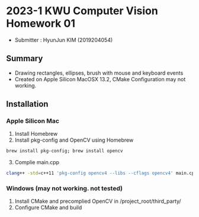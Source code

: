 # 2023-1 KWU Computer Vision Homework 01

- Submitter : HyunJun KIM (2019204054)
## Summary
- Drawing rectangles, ellipses, brush with mouse and keyboard events
- Created on Apple Silicon MacOSX 13.2, CMake Configuration may not working.
## Installation
### Apple Silicon Mac
1. Install Homebrew  
2. Install pkg-config and OpenCV using Homebrew  
```bash
brew install pkg-config; brew install opencv
```
3. Complie main.cpp  
```bash
clang++ -std=c++11 'pkg-config opencv4 --libs --cflags opencv4' main.cpp
```
### Windows (may not working. not tested)
1. Install CMake and precomplied OpenCV in /project_root/third_party/
2. Configure CMake and build

